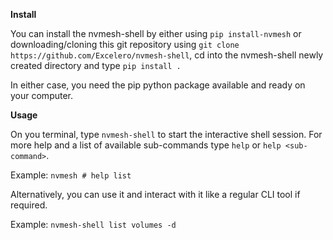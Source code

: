 **Install**

You can install the nvmesh-shell by either using `pip install-nvmesh` or downloading/cloning this git repository using
`git clone https://github.com/Excelero/nvmesh-shell`, cd into the
nvmesh-shell newly created directory and type `pip install .`

In either case, you need the pip python package available and ready on your computer.

**Usage**

On you terminal, type `nvmesh-shell` to start the interactive shell
session. For more help and a list of available sub-commands type `help`
or `help <sub-command>`.

Example: `nvmesh # help list`

Alternatively, you can use it and interact with it like a regular CLI
tool if required.

Example: `nvmesh-shell list volumes -d`
